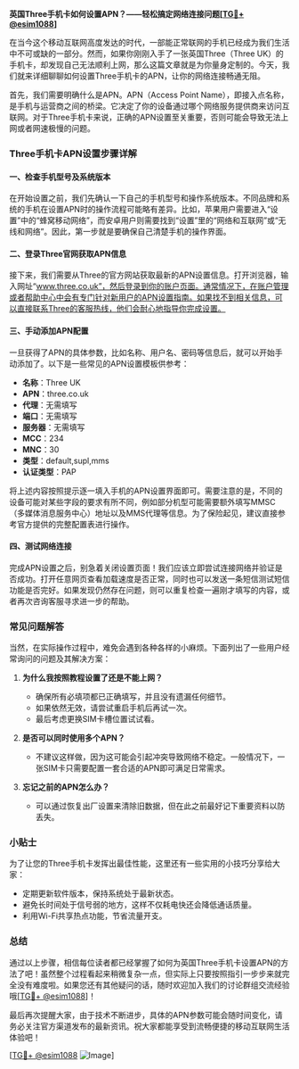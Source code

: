 **英国Three手机卡如何设置APN？——轻松搞定网络连接问题[[TG💪+ @esim1088](https://t.me/s/esim1088)]**

在当今这个移动互联网高度发达的时代，一部能正常联网的手机已经成为我们生活中不可或缺的一部分。然而，如果你刚刚入手了一张英国Three（Three UK）的手机卡，却发现自己无法顺利上网，那么这篇文章就是为你量身定制的。今天，我们就来详细聊聊如何设置Three手机卡的APN，让你的网络连接畅通无阻。

首先，我们需要明确什么是APN。APN（Access Point Name），即接入点名称，是手机与运营商之间的桥梁。它决定了你的设备通过哪个网络服务提供商来访问互联网。对于Three手机卡来说，正确的APN设置至关重要，否则可能会导致无法上网或者网速极慢的问题。

### Three手机卡APN设置步骤详解

#### 一、检查手机型号及系统版本

在开始设置之前，我们先确认一下自己的手机型号和操作系统版本。不同品牌和系统的手机在设置APN时的操作流程可能略有差异。比如，苹果用户需要进入“设置”中的“蜂窝移动网络”，而安卓用户则需要找到“设置”里的“网络和互联网”或“无线和网络”。因此，第一步就是要确保自己清楚手机的操作界面。

#### 二、登录Three官网获取APN信息

接下来，我们需要从Three的官方网站获取最新的APN设置信息。打开浏览器，输入网址“www.three.co.uk”，然后登录到你的账户页面。通常情况下，在账户管理或者帮助中心中会有专门针对新用户的APN设置指南。如果找不到相关信息，可以直接联系Three的客服热线，他们会耐心地指导你完成设置。

#### 三、手动添加APN配置

一旦获得了APN的具体参数，比如名称、用户名、密码等信息后，就可以开始手动添加了。以下是一些常见的APN设置模板供参考：

- **名称**：Three UK
- **APN**：three.co.uk
- **代理**：无需填写
- **端口**：无需填写
- **服务器**：无需填写
- **MCC**：234
- **MNC**：30
- **类型**：default,supl,mms
- **认证类型**：PAP

将上述内容按照提示逐一填入手机的APN设置界面即可。需要注意的是，不同的设备可能对某些字段的要求有所不同，例如部分机型可能需要额外填写MMSC（多媒体消息服务中心）地址以及MMS代理等信息。为了保险起见，建议直接参考官方提供的完整配置表进行操作。

#### 四、测试网络连接

完成APN设置之后，别急着关闭设置页面！我们应该立即尝试连接网络并验证是否成功。打开任意网页查看加载速度是否正常，同时也可以发送一条短信测试短信功能是否完好。如果发现仍然存在问题，则可以重复检查一遍刚才填写的内容，或者再次咨询客服寻求进一步的帮助。

### 常见问题解答

当然，在实际操作过程中，难免会遇到各种各样的小麻烦。下面列出了一些用户经常询问的问题及其解决方案：

1. **为什么我按照教程设置了还是不能上网？**
   - 确保所有必填项都已正确填写，并且没有遗漏任何细节。
   - 如果依然无效，请尝试重启手机后再试一次。
   - 最后考虑更换SIM卡槽位置试试看。

2. **是否可以同时使用多个APN？**
   - 不建议这样做，因为这可能会引起冲突导致网络不稳定。一般情况下，一张SIM卡只需要配置一套合适的APN即可满足日常需求。

3. **忘记之前的APN怎么办？**
   - 可以通过恢复出厂设置来清除旧数据，但在此之前最好记下重要资料以防丢失。

### 小贴士

为了让您的Three手机卡发挥出最佳性能，这里还有一些实用的小技巧分享给大家：
- 定期更新软件版本，保持系统处于最新状态。
- 避免长时间处于信号弱的地方，这样不仅耗电快还会降低通话质量。
- 利用Wi-Fi共享热点功能，节省流量开支。

### 总结

通过以上步骤，相信每位读者都已经掌握了如何为英国Three手机卡设置APN的方法了吧！虽然整个过程看起来稍微复杂一点，但实际上只要按照指引一步步来就完全没有难度啦。如果您还有其他疑问的话，随时欢迎加入我们的讨论群组交流经验哦[[TG💪+ @esim1088](https://t.me/s/esim1088)]！

最后再次提醒大家，由于技术不断进步，具体的APN参数可能会随时间变化，请务必关注官方渠道发布的最新资讯。祝大家都能享受到流畅便捷的移动互联网生活体验吧！

[[TG💪+ @esim1088](https://t.me/s/esim1088) ![Image](https://i.postimg.cc/4NQfJmqS/Snipaste-2025-05-13-00-14-12.png)]